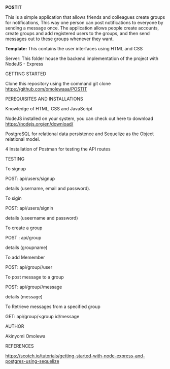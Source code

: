 **POSTIT**

This is a simple application that allows friends and colleagues create groups for notifications, This way one person can post notifications to everyone by sending a message once. The application allows people create accounts, create groups and add registered users to the groups, and then send messages out to these groups whenever they want.

**Template:** This contains the user interfaces using HTML and CSS

Server: This folder house the backend implementation of the project with NodeJS - Express

GETTING STARTED

Clone this repository using the command git clone https://github.com/omolewaaa/POSTIT

PEREQUISITES AND INSTALLATIONS

Knowledge of HTML, CSS and JavaScript

NodeJS installed on your system, you can check out here to download https://nodejs.org/en/download/

PostgreSQL for relational data persistence and Sequelize as the Object relational model.

4 Installation of Postman for testing the API routes

TESTING

To signup

POST: api/users/signup

details (username, email and password).

To sigin

POST: api/users/signin

details (useername and password)

To create a group

POST : api/group

details (groupname)

To add Memember

POST: api/group//user

To post message to a group

POST: api/group//message

details (message)

To Retrieve messages from a specified group

GET: api/group/<group id/message

AUTHOR

Akinyomi Omolewa

REFERENCES

https://scotch.io/tutorials/getting-started-with-node-express-and-postgres-using-sequelize
